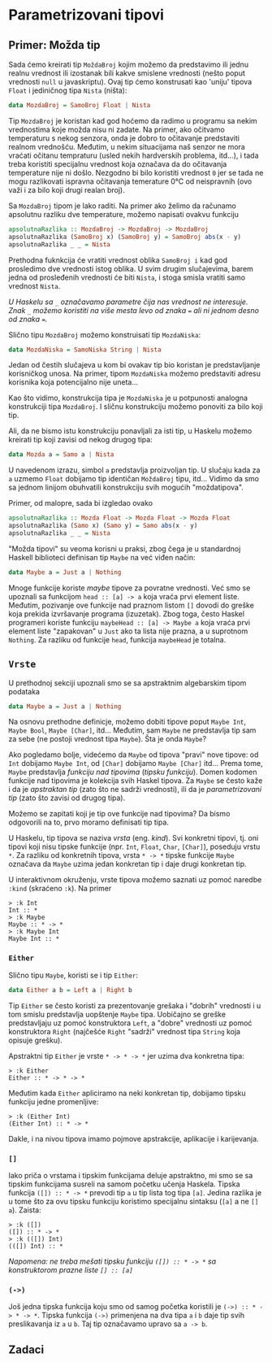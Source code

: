 # Parametrizovani tipovi

## Primer: Možda tip

Sada ćemo kreirati tip `MoždaBroj` kojim možemo da predstavimo ili jednu realnu vrednost ili izostanak bili kakve smislene vrednosti (nešto poput vrednosti `null` u javaskriptu). Ovaj tip ćemo konstrusati kao 'uniju' tipova `Float` i jediničnog tipa `Nista` (ništa):

```haskell
data MozdaBroj = SamoBroj Float | Nista 
```

Tip `MozdaBroj` je koristan kad god hoćemo da radimo u programu sa nekim vrednostima koje možda nisu ni zadate. Na primer, ako očitvamo temperaturu s nekog senzora, onda je dobro to očitavanje predstaviti realnom vrednošću. Međutim, u nekim situacijama naš senzor ne mora vraćati očitanu tempraturu (usled nekih hardverskih problema, itd...), i tada treba koristiti specijalnu vrednost koja označava da do očitavanja temperature nije ni došlo. Nezgodno bi bilo koristiti vrednost `0` jer se tada ne mogu razlikovati ispravna očitavanja temerature 0°C od neispravnih (ovo važi i za bilo koji drugi realan broj).

Sa `MozdaBroj` tipom je lako raditi. Na primer ako želimo da računamo apsolutnu razliku dve temperature, možemo napisati ovakvu funkciju

```haskell
apsolutnaRazlika :: MozdaBroj -> MozdaBroj -> MozdaBroj
apsolutnaRazlika (SamoBroj x) (SamoBroj y) = SamoBroj abs(x - y)
apsolutnaRazlika _ _ = Nista
```

Prethodna fuknkcija će vratiti vrednost oblika `SamoBroj i` kad god prosledimo dve vrednosti istog oblika. U svim drugim slučajevima, barem jedna od prosleđenih vrednosti će biti `Nista`, i stoga smisla vratiti samo vrednost `Nista`.

*U Haskelu sa `_` označavamo parametre čija nas vrednost ne interesuje. Znak `_` možemo koristiti na više mesta levo od znaka `=` ali ni jednom desno od znaka `=`.*

Slično tipu `MozdaBroj` možemo konstruisati tip `MozdaNiska`:

```haskell
data MozdaNiska = SamoNiska String | Nista   
```

Jedan od čestih slučajeva u kom bi ovakav tip bio koristan je predstavljanje korisničkog unosa. Na primer, tipom `MozdaNiska` možemo predstaviti adresu korisnika koja potencijalno nije uneta...

Kao što vidimo, konstrukcija tipa je `MozdaNiska` je u potpunosti analogna konstrukciji tipa `MozdaBroj`. I sličnu konstrukciju možemo ponoviti za bilo koji tip.

Ali, da ne bismo istu konstrukciju ponavljali za isti tip, u Haskelu možemo kreirati tip koji zavisi od nekog drugog tipa:

```haskell
data Mozda a = Samo a | Nista
```

U navedenom izrazu, simbol `a` predstavlja proizvoljan tip. U slučaju kada za `a` uzmemo `Float` dobijamo tip identičan `MoždaBroj` tipu, itd... Vidimo da smo sa jednom linijom obuhvatili konstrukciju svih mogućih "moždatipova".

Primer, od malopre, sada bi izgledao ovako

```haskell
apsolutnaRazlika :: Mozda Float -> Mozda Float -> Mozda Float
apsolutnaRazlika (Samo x) (Samo y) = Samo abs(x - y)
apsolutnaRazlika _ _ = Nista
```

"Možda tipovi" su veoma korisni u praksi, zbog čega je u standardnoj Haskell biblioteci definisan tip `Maybe` na već viđen način:

```haskell
data Maybe a = Just a | Nothing
```

Mnoge funkcije koriste *maybe* tipove za povratne vrednosti. Već smo se upoznali sa funkcijom `head :: [a] -> a` koja vraća prvi element liste. Međutim, pozivanje ove funkcije nad praznom listom `[]` dovodi do greške koja prekida izvršavanje programa (izuzetak). Zbog toga, često Haskel programeri koriste funkciju `maybeHead :: [a] -> Maybe a` koja vraća prvi element liste "zapakovan" u `Just` ako ta lista nije prazna, a u suprotnom `Nothing`. Za razliku od funkcije `head`, funkcija `maybeHead` je totalna.

## `Vrste`

U prethodnoj sekciji upoznali smo se sa apstraktnim algebarskim tipom podataka

```haskell
data Maybe a = Just a | Nothing
```

Na osnovu prethodne definicje, možemo dobiti tipove poput `Maybe Int`, `Maybe Bool`, `Maybe [Char]`, itd... Međutim, sam `Maybe` ne predstavlja tip sam za sebe (ne postoji vrednost tipa `Maybe`). Šta je onda `Maybe`?

Ako pogledamo bolje, videćemo da `Maybe` od tipova "pravi" nove tipove: od `Int` dobijamo `Maybe Int`, od `[Char]` dobijamo `Maybe [Char]` itd... Prema tome, `Maybe` predstavlja *funkciju nad tipovima* (*tipsku funkciju*). Domen kodomen funkcije nad tipovima je kolekcija svih Haskel tipova. Za `Maybe` se često kaže i da je *apstraktan tip* (zato što ne sadrži vrednosti), ili da je *parametrizovani tip* (zato što zavisi od drugog tipa).

Možemo se zapitati koji je tip ove funkcije nad tipovima? Da bismo odgovorili na to, prvo moramo definisati tip tipa.

U Haskelu, tip tipova se naziva *vrsta* (eng. *kind*). Svi konkretni tipovi, tj. oni tipovi koji nisu tipske funkcije (npr. `Int`, `Float`, `Char`, `[Char]`), poseduju vrstu `*`. Za razliku od konkretnih tipova, vrsta `* -> *` tipske funkcije `Maybe` označava da `Maybe` uzima jedan konkretan tip i daje drugi konkretan tip.

U interaktivnom okruženju, vrste tipova možemo saznati uz pomoć naredbe `:kind` (skraćeno `:k`). Na primer

``` 
> :k Int
Int :: *
> :k Maybe
Maybe :: * -> *
> :k Maybe Int
Maybe Int :: *
```

### `Either`

Slično tipu `Maybe`, koristi se i tip `Either`:

```haskell
data Either a b = Left a | Right b 
```

Tip `Either` se često koristi za prezentovanje grešaka i "dobrih" vrednosti i u tom smislu predstavlja uopštenje `Maybe` tipa. Uobičajno se greške predstavljaju uz pomoć konstruktora `Left`, a "dobre" vrednosti uz pomoć konstruktora `Right` (najčešće `Right` "sadrži" vrednost tipa `String` koja opisuje grešku).

Apstraktni tip `Either` je vrste `* -> * -> *` jer uzima dva konkretna tipa:

```
> :k Either
Either :: * -> * -> *
```

Međutim kada `Either` apliciramo na neki konkretan tip, dobijamo tipsku funkciju jedne promenljive:

```
> :k (Either Int)
(Either Int) :: * -> *
```

Dakle, i na nivou tipova imamo pojmove apstrakcije, aplikacije i karijevanja.

### `[]`

Iako priča o vrstama i tipskim funkcijama deluje apstraktno, mi smo se sa tipskim funkcijama susreli na samom početku učenja Haskela. Tipska funkcija `([]) :: * -> *` prevodi tip `a` u tip lista tog tipa `[a]`. Jedina razlika je u tome što za ovu tipsku funkciju koristimo specijalnu sintaksu (`[a]` a ne `[] a`). Zaista:

```
> :k ([])
([]) :: * -> *
> :k (([]) Int)
(([]) Int) :: *
``` 

*Napomena: ne treba mešati tipsku funkciju `([]) :: * -> *` sa konstruktorom prazne liste `[] :: [a]`*

### `(->)`

Još jedna tipska funkcija koju smo od samog početka koristili je `(->) :: * -> * -> *`. Tipska funkcija `(->)` primenjena na dva tipa `a` i `b` daje tip svih preslikavanja iz `a` u `b`. Taj tip označavamo upravo sa `a -> b`.


## Zadaci

